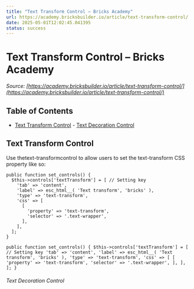 ```yaml
---
title: "Text Transform Control – Bricks Academy"
url: https://academy.bricksbuilder.io/article/text-transform-control/
date: 2025-05-01T12:02:45.041395
status: success
---
```


# Text Transform Control – Bricks Academy

*Source: [https://academy.bricksbuilder.io/article/text-transform-control/](https://academy.bricksbuilder.io/article/text-transform-control/)*

## Table of Contents

- [Text Transform Control](#text-transform-control)
        - [Text Decoration Control](#text-decoration-control)

## Text Transform Control

Use thetext-transformcontrol to allow users to set the text-transform CSS property like so:

```
public function set_controls() {
  $this->controls['textTransform'] = [ // Setting key
    'tab' => 'content',
    'label' => esc_html__( 'Text transform', 'bricks' ),
    'type' => 'text-transform',
    'css' => [
      [
        'property' => 'text-transform',
        'selector' => '.text-wrapper',
      ],
    ],
  ];
}
```

`public function set_controls() {
  $this->controls['textTransform'] = [ // Setting key
    'tab' => 'content',
    'label' => esc_html__( 'Text transform', 'bricks' ),
    'type' => 'text-transform',
    'css' => [
      [
        'property' => 'text-transform',
        'selector' => '.text-wrapper',
      ],
    ],
  ];
}`

###### Text Decoration Control

